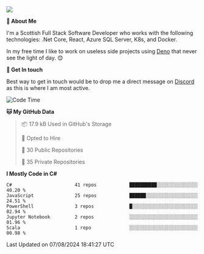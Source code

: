<img src="https://github.com/jasonhughes94/jasonhughes94/blob/main/header.png?raw=true">

**:tangerine: About Me**

I'm a Scottish Full Stack Software Developer who works with the following technologies: .Net Core, React, Azure SQL Server, K8s, and Docker.

In my free time I like to work on useless side projects using [Deno](https://deno.land/) that never see the light of day. 😊

**:speech_balloon: Get In touch**

Best way to get in touch would be to drop me a direct message on [Discord](https://discordapp.com/users/206498666976903169) as this is where I am most active.

<!--START_SECTION:waka-->
![Code Time](http://img.shields.io/badge/Code%20Time-1%2C121%20hrs%2017%20mins-blue)

**🐱 My GitHub Data** 

> 📦 17.9 kB Used in GitHub's Storage 
 > 
> 💼 Opted to Hire
 > 
> 📜 30 Public Repositories 
 > 
> 🔑 35 Private Repositories 
 > 
**I Mostly Code in C#** 

```text
C#                       41 repos            ██████████░░░░░░░░░░░░░░░   40.20 % 
JavaScript               25 repos            ██████░░░░░░░░░░░░░░░░░░░   24.51 % 
PowerShell               3 repos             █░░░░░░░░░░░░░░░░░░░░░░░░   02.94 % 
Jupyter Notebook         2 repos             ░░░░░░░░░░░░░░░░░░░░░░░░░   01.96 % 
Scala                    1 repo              ░░░░░░░░░░░░░░░░░░░░░░░░░   00.98 % 
```




 Last Updated on 07/08/2024 18:41:27 UTC
<!--END_SECTION:waka-->
